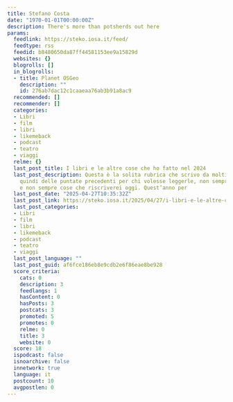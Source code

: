 ```yaml
---
title: Stefano Costa
date: "1970-01-01T00:00:00Z"
description: There's more than potsherds out here
params:
  feedlink: https://steko.iosa.it/feed/
  feedtype: rss
  feedid: b8480650da87ff44581153ee9a15829d
  websites: {}
  blogrolls: []
  in_blogrolls:
  - title: Planet OSGeo
    description: ""
    id: 276ab7dac12c1caaeaa76ab3b91a8ac9
  recommended: []
  recommender: []
  categories:
  - Libri
  - film
  - libri
  - likemeback
  - podcast
  - teatro
  - viaggi
  relme: {}
  last_post_title: I libri e le altre cose che ho fatto nel 2024
  last_post_description: Questa è la solita rubrica che scrivo da molti anni. Ci sono
    quindi delle puntate precedenti per chi volesse leggerle, non sempre brillanti
    e non sempre cose che riscriverei oggi. Quest’anno per
  last_post_date: "2025-04-27T10:35:32Z"
  last_post_link: https://steko.iosa.it/2025/04/27/i-libri-e-le-altre-cose-che-ho-fatto-nel-2024/
  last_post_categories:
  - Libri
  - film
  - libri
  - likemeback
  - podcast
  - teatro
  - viaggi
  last_post_language: ""
  last_post_guid: af6fce186eb8e9cdb2e6f86eae8be928
  score_criteria:
    cats: 0
    description: 3
    feedlangs: 1
    hasContent: 0
    hasPosts: 3
    postcats: 3
    promoted: 5
    promotes: 0
    relme: 0
    title: 3
    website: 0
  score: 18
  ispodcast: false
  isnoarchive: false
  innetwork: true
  language: it
  postcount: 10
  avgpostlen: 0
---
```

